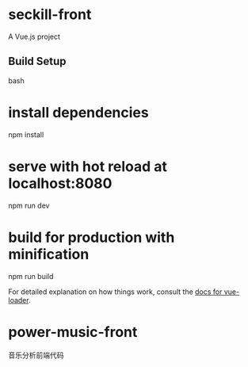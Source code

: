 # seckill-front

A Vue.js project

## Build Setup

bash
# install dependencies
npm install

# serve with hot reload at localhost:8080
npm run dev

# build for production with minification
npm run build

For detailed explanation on how things work, consult the [docs for vue-loader](http://vuejs.github.io/vue-loader).

# power-music-front
音乐分析前端代码
